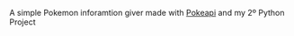 A simple Pokemon inforamtion giver made with [Pokeapi]("https://www.pokeapi.co") and my 2º Python Project
